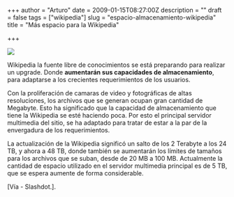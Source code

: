 +++
author = "Arturo"
date = 2009-01-15T08:27:00Z
description = ""
draft = false
tags = ["wikipedia"]
slug = "espacio-almacenamiento-wikipedia"
title = "Más espacio para la Wikipedia"

+++

![](/images/import/77-Wikipedia-logo-es.png)

Wikipedia la fuente libre de conocimientos se está preparando para realizar un upgrade. Donde **aumentarán sus capacidades de almacenamiento**, para adaptarse a los crecientes requerimientos de los usuarios.

Con la proliferación de camaras de video y fotográficas de altas resoluciones, los archivos que se generan ocupan gran cantidad de Megabyte. Esto ha significado que la capacidad de almacenamiento que tiene la Wikipedia se esté haciendo poca. Por esto el principal servidor multimedia del sitio, se ha adaptado para tratar de estar a la par de la envergadura de los requerimientos.

La actualización de la Wikipedia significó un salto de los 2 Terabyte a los 24 TB, y ahora a 48 TB, donde también se aumentarán los límites de tamaños para los archivos que se suban, desde de 20 MB a 100 MB. Actualmente la cantidad de espacio utilizado en el servidor multimedia principal es de 5 TB, que se espera aumente de forma considerable.

[Vía - Slashdot.].
